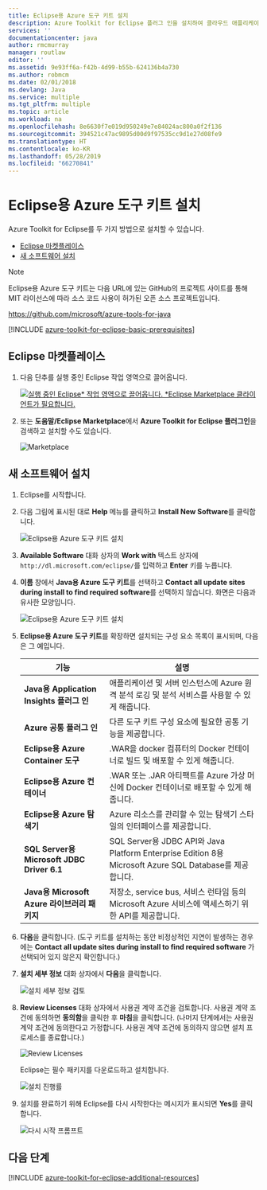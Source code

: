 ```yaml
---
title: Eclipse용 Azure 도구 키트 설치
description: Azure Toolkit for Eclipse 플러그 인을 설치하여 클라우드 애플리케이션을 만들어 Azure에 배포하는 방법에 대해 알아봅니다.
services: ''
documentationcenter: java
author: rmcmurray
manager: routlaw
editor: ''
ms.assetid: 9e93ff6a-f42b-4d99-b55b-624136b4a730
ms.author: robmcm
ms.date: 02/01/2018
ms.devlang: Java
ms.service: multiple
ms.tgt_pltfrm: multiple
ms.topic: article
ms.workload: na
ms.openlocfilehash: 8e6630f7e019d950249e7e84024ac800a0f2f136
ms.sourcegitcommit: 394521c47ac9895d00d9f97535cc9d1e27d08fe9
ms.translationtype: HT
ms.contentlocale: ko-KR
ms.lasthandoff: 05/28/2019
ms.locfileid: "66270841"
---
```

# <a name="installing-the-azure-toolkit-for-eclipse"></a>Eclipse용 Azure 도구 키트 설치

Azure Toolkit for Eclipse를 두 가지 방법으로 설치할 수 있습니다.

  - [Eclipse 마켓플레이스](#eclipse-marketplace)
  - [새 소프트웨어 설치](#install-new-software)

> [!NOTE] 
> 
> Eclipse용 Azure 도구 키트는 다음 URL에 있는 GitHub의 프로젝트 사이트를 통해 MIT 라이선스에 따라 소스 코드 사용이 허가된 오픈 소스 프로젝트입니다. 
> 
> <https://github.com/microsoft/azure-tools-for-java> 
> 

[!INCLUDE [azure-toolkit-for-eclipse-basic-prerequisites](../includes/azure-toolkit-for-eclipse-basic-prerequisites.md)]

## <a name="eclipse-marketplace"></a>Eclipse 마켓플레이스

1. 다음 단추를 실행 중인 Eclipse 작업 영역으로 끌어옵니다.

    [![실행 중인 Eclipse* 작업 영역으로 끌어옵니다. *Eclipse Marketplace 클라이언트가 필요합니다.](https://marketplace.eclipse.org/sites/all/themes/solstice/public/images/marketplace/btn-install.png)](http://marketplace.eclipse.org/marketplace-client-intro?mpc_install=1919278 "실행 중인 Eclipse* 작업 영역으로 끌어옵니다. *Eclipse Marketplace 클라이언트가 필요합니다.")

2. 또는 **도움말/Eclipse Marketplace**에서 **Azure Toolkit for Eclipse 플러그인**을 검색하고 설치할 수도 있습니다.

    ![Marketplace](./media/azure-toolkit-for-eclipse-installation/marketplace.png)

## <a name="install-new-software"></a>새 소프트웨어 설치

1. Eclipse를 시작합니다.

1. 다음 그림에 표시된 대로 **Help** 메뉴를 클릭하고 **Install New Software**를 클릭합니다.

   ![Eclipse용 Azure 도구 키트 설치][01]

1. **Available Software** 대화 상자의 **Work with** 텍스트 상자에 `http://dl.microsoft.com/eclipse/`를 입력하고 **Enter** 키를 누릅니다.

1. **이름** 창에서 **Java용 Azure 도구 키트**를 선택하고 **Contact all update sites during install to find required software**를 선택하지 않습니다. 화면은 다음과 유사한 모양입니다.

   ![Eclipse용 Azure 도구 키트 설치][02]

1. **Eclipse용 Azure 도구 키트**를 확장하면 설치되는 구성 요소 목록이 표시되며, 다음은 그 예입니다.

   | 기능 | 설명 | 
   |---|---| 
   | **Java용 Application Insights 플러그 인** | 애플리케이션 및 서버 인스턴스에 Azure 원격 분석 로깅 및 분석 서비스를 사용할 수 있게 해줍니다. | 
   | **Azure 공통 플러그 인** | 다른 도구 키트 구성 요소에 필요한 공통 기능을 제공합니다. | 
   | **Eclipse용 Azure Container 도구** | .WAR을 docker 컴퓨터의 Docker 컨테이너로 빌드 및 배포할 수 있게 해줍니다. | 
   | **Eclipse용 Azure 컨테이너** | .WAR 또는 .JAR 아티팩트를 Azure 가상 머신에 Docker 컨테이너로 배포할 수 있게 해줍니다. | 
   | **Eclipse용 Azure 탐색기** | Azure 리소스를 관리할 수 있는 탐색기 스타일의 인터페이스를 제공합니다. | 
   | **SQL Server용 Microsoft JDBC Driver 6.1** | SQL Server용 JDBC API와 Java Platform Enterprise Edition 8용 Microsoft Azure SQL Database를 제공합니다. | 
   | **Java용 Microsoft Azure 라이브러리 패키지** | 저장소, service bus, 서비스 런타임 등의 Microsoft Azure 서비스에 액세스하기 위한 API를 제공합니다. | 

1. **다음**을 클릭합니다. (도구 키트를 설치하는 동안 비정상적인 지연이 발생하는 경우에는 **Contact all update sites during install to find required software** 가 선택되어 있지 않은지 확인합니다.)

1. **설치 세부 정보** 대화 상자에서 **다음**을 클릭합니다.

   ![설치 세부 정보 검토][03]

1. **Review Licenses** 대화 상자에서 사용권 계약 조건을 검토합니다. 사용권 계약 조건에 동의하면 **동의함**을 클릭한 후 **마침**을 클릭합니다. (나머지 단계에서는 사용권 계약 조건에 동의한다고 가정합니다. 사용권 계약 조건에 동의하지 않으면 설치 프로세스를 종료합니다.)

   ![Review Licenses][04]

   Eclipse는 필수 패키지를 다운로드하고 설치합니다.

   ![설치 진행률][05]

1. 설치를 완료하기 위해 Eclipse를 다시 시작한다는 메시지가 표시되면 **Yes**를 클릭합니다.

   ![다시 시작 프롬프트][06]

## <a name="next-steps"></a>다음 단계

[!INCLUDE [azure-toolkit-for-eclipse-additional-resources](../includes/azure-toolkit-for-eclipse-additional-resources.md)]

<!-- URL List -->

<!-- Legacy MSDN URL = https://msdn.microsoft.com/library/azure/hh690946.aspx -->

<!-- IMG List -->
[01]: media/azure-toolkit-for-eclipse-installation/eclipse-installation-01.png
[02]: media/azure-toolkit-for-eclipse-installation/eclipse-installation-02.png
[03]: media/azure-toolkit-for-eclipse-installation/eclipse-installation-03.png
[04]: media/azure-toolkit-for-eclipse-installation/eclipse-installation-04.png
[05]: media/azure-toolkit-for-eclipse-installation/eclipse-installation-05.png
[06]: media/azure-toolkit-for-eclipse-installation/eclipse-installation-06.png
